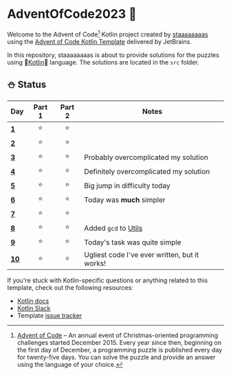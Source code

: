 # AdventOfCode2023 🎄

Welcome to the Advent of Code[^aoc] Kotlin project created by [staaaaaaaas][github] using the [Advent of Code Kotlin Template][template] delivered by JetBrains.

In this repository, staaaaaaaas is about to provide solutions for the puzzles using 🥶[Kotlin][kotlin]🥶 language.
The solutions are located in the `src` folder.

## ⛄ Status 

| Day                    | Part 1 | Part 2 | Notes                                         |
|------------------------|:------:|:------:|-----------------------------------------------|
| [**1**](src/Day01.kt)  |   ⭐    |   ⭐    |                                               |
| [**2**](src/Day02.kt)  |   ⭐    |   ⭐    |                                               |
| [**3**](src/Day03.kt)  |   ⭐    |   ⭐    | Probably overcomplicated my solution          |
| [**4**](src/Day04.kt)  |   ⭐    |   ⭐    | Definitely overcomplicated my solution        |
| [**5**](src/Day05.kt)  |   ⭐    |   ⭐    | Big jump in difficulty today                  |
| [**6**](src/Day06.kt)  |   ⭐    |   ⭐    | Today was **much** simpler                    |
| [**7**](src/Day07.kt)  |   ⭐    |   ⭐    |                                               |
| [**8**](src/Day08.kt)  |   ⭐    |   ⭐    | Added `gcd` to [Utils](src/Utils.kt)          |
| [**9**](src/Day09.kt)  |   ⭐    |   ⭐    | Today's task was quite simple                 |
| [**10**](src/Day10.kt) |   ⭐    |   ⭐    | Ugliest code I've ever written, but it works! |


If you're stuck with Kotlin-specific questions or anything related to this template, check out the following resources:

- [Kotlin docs][docs]
- [Kotlin Slack][slack]
- Template [issue tracker][issues]


[^aoc]:
    [Advent of Code][aoc] – An annual event of Christmas-oriented programming challenges started December 2015.
    Every year since then, beginning on the first day of December, a programming puzzle is published every day for twenty-five days.
    You can solve the puzzle and provide an answer using the language of your choice.

[aoc]: https://adventofcode.com
[docs]: https://kotlinlang.org/docs/home.html
[github]: https://github.com/staaaaaaaas
[issues]: https://github.com/kotlin-hands-on/advent-of-code-kotlin-template/issues
[kotlin]: https://kotlinlang.org
[slack]: https://surveys.jetbrains.com/s3/kotlin-slack-sign-up
[template]: https://github.com/kotlin-hands-on/advent-of-code-kotlin-template
